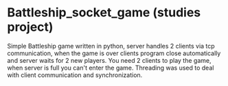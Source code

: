 # Battleship_socket_game (studies project)
Simple Battleship game written in python, server handles 2 clients via tcp communication, when the game is over clients program close automatically and server waits for 2 new players.
You need 2 clients to play the game, when server is full you can't enter the game. Threading was used to deal with client communication and synchronization.
